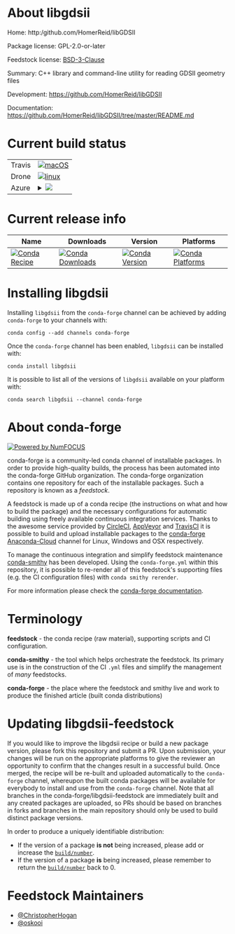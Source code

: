 About libgdsii
==============

Home: http:/github.com/HomerReid/libGDSII

Package license: GPL-2.0-or-later

Feedstock license: [BSD-3-Clause](https://github.com/conda-forge/libgdsii-feedstock/blob/master/LICENSE.txt)

Summary: C++ library and command-line utility for reading GDSII geometry files

Development: https://github.com/HomerReid/libGDSII

Documentation: https://github.com/HomerReid/libGDSII/tree/master/README.md

Current build status
====================


<table><tr>
    <td>Travis</td>
    <td>
      <a href="https://travis-ci.com/conda-forge/libgdsii-feedstock">
        <img alt="macOS" src="https://img.shields.io/travis/com/conda-forge/libgdsii-feedstock/master.svg?label=macOS">
      </a>
    </td>
  </tr><tr>
    <td>Drone</td>
    <td>
      <a href="https://cloud.drone.io/conda-forge/libgdsii-feedstock">
        <img alt="linux" src="https://img.shields.io/drone/build/conda-forge/libgdsii-feedstock/master.svg?label=Linux">
      </a>
    </td>
  </tr>
    
  <tr>
    <td>Azure</td>
    <td>
      <details>
        <summary>
          <a href="https://dev.azure.com/conda-forge/feedstock-builds/_build/latest?definitionId=6532&branchName=master">
            <img src="https://dev.azure.com/conda-forge/feedstock-builds/_apis/build/status/libgdsii-feedstock?branchName=master">
          </a>
        </summary>
        <table>
          <thead><tr><th>Variant</th><th>Status</th></tr></thead>
          <tbody><tr>
              <td>linux_64</td>
              <td>
                <a href="https://dev.azure.com/conda-forge/feedstock-builds/_build/latest?definitionId=6532&branchName=master">
                  <img src="https://dev.azure.com/conda-forge/feedstock-builds/_apis/build/status/libgdsii-feedstock?branchName=master&jobName=linux&configuration=linux_64_" alt="variant">
                </a>
              </td>
            </tr><tr>
              <td>linux_aarch64</td>
              <td>
                <a href="https://dev.azure.com/conda-forge/feedstock-builds/_build/latest?definitionId=6532&branchName=master">
                  <img src="https://dev.azure.com/conda-forge/feedstock-builds/_apis/build/status/libgdsii-feedstock?branchName=master&jobName=linux&configuration=linux_aarch64_" alt="variant">
                </a>
              </td>
            </tr><tr>
              <td>linux_ppc64le</td>
              <td>
                <a href="https://dev.azure.com/conda-forge/feedstock-builds/_build/latest?definitionId=6532&branchName=master">
                  <img src="https://dev.azure.com/conda-forge/feedstock-builds/_apis/build/status/libgdsii-feedstock?branchName=master&jobName=linux&configuration=linux_ppc64le_" alt="variant">
                </a>
              </td>
            </tr><tr>
              <td>osx_64</td>
              <td>
                <a href="https://dev.azure.com/conda-forge/feedstock-builds/_build/latest?definitionId=6532&branchName=master">
                  <img src="https://dev.azure.com/conda-forge/feedstock-builds/_apis/build/status/libgdsii-feedstock?branchName=master&jobName=osx&configuration=osx_64_" alt="variant">
                </a>
              </td>
            </tr>
          </tbody>
        </table>
      </details>
    </td>
  </tr>
</table>

Current release info
====================

| Name | Downloads | Version | Platforms |
| --- | --- | --- | --- |
| [![Conda Recipe](https://img.shields.io/badge/recipe-libgdsii-green.svg)](https://anaconda.org/conda-forge/libgdsii) | [![Conda Downloads](https://img.shields.io/conda/dn/conda-forge/libgdsii.svg)](https://anaconda.org/conda-forge/libgdsii) | [![Conda Version](https://img.shields.io/conda/vn/conda-forge/libgdsii.svg)](https://anaconda.org/conda-forge/libgdsii) | [![Conda Platforms](https://img.shields.io/conda/pn/conda-forge/libgdsii.svg)](https://anaconda.org/conda-forge/libgdsii) |

Installing libgdsii
===================

Installing `libgdsii` from the `conda-forge` channel can be achieved by adding `conda-forge` to your channels with:

```
conda config --add channels conda-forge
```

Once the `conda-forge` channel has been enabled, `libgdsii` can be installed with:

```
conda install libgdsii
```

It is possible to list all of the versions of `libgdsii` available on your platform with:

```
conda search libgdsii --channel conda-forge
```


About conda-forge
=================

[![Powered by NumFOCUS](https://img.shields.io/badge/powered%20by-NumFOCUS-orange.svg?style=flat&colorA=E1523D&colorB=007D8A)](http://numfocus.org)

conda-forge is a community-led conda channel of installable packages.
In order to provide high-quality builds, the process has been automated into the
conda-forge GitHub organization. The conda-forge organization contains one repository
for each of the installable packages. Such a repository is known as a *feedstock*.

A feedstock is made up of a conda recipe (the instructions on what and how to build
the package) and the necessary configurations for automatic building using freely
available continuous integration services. Thanks to the awesome service provided by
[CircleCI](https://circleci.com/), [AppVeyor](https://www.appveyor.com/)
and [TravisCI](https://travis-ci.com/) it is possible to build and upload installable
packages to the [conda-forge](https://anaconda.org/conda-forge)
[Anaconda-Cloud](https://anaconda.org/) channel for Linux, Windows and OSX respectively.

To manage the continuous integration and simplify feedstock maintenance
[conda-smithy](https://github.com/conda-forge/conda-smithy) has been developed.
Using the ``conda-forge.yml`` within this repository, it is possible to re-render all of
this feedstock's supporting files (e.g. the CI configuration files) with ``conda smithy rerender``.

For more information please check the [conda-forge documentation](https://conda-forge.org/docs/).

Terminology
===========

**feedstock** - the conda recipe (raw material), supporting scripts and CI configuration.

**conda-smithy** - the tool which helps orchestrate the feedstock.
                   Its primary use is in the construction of the CI ``.yml`` files
                   and simplify the management of *many* feedstocks.

**conda-forge** - the place where the feedstock and smithy live and work to
                  produce the finished article (built conda distributions)


Updating libgdsii-feedstock
===========================

If you would like to improve the libgdsii recipe or build a new
package version, please fork this repository and submit a PR. Upon submission,
your changes will be run on the appropriate platforms to give the reviewer an
opportunity to confirm that the changes result in a successful build. Once
merged, the recipe will be re-built and uploaded automatically to the
`conda-forge` channel, whereupon the built conda packages will be available for
everybody to install and use from the `conda-forge` channel.
Note that all branches in the conda-forge/libgdsii-feedstock are
immediately built and any created packages are uploaded, so PRs should be based
on branches in forks and branches in the main repository should only be used to
build distinct package versions.

In order to produce a uniquely identifiable distribution:
 * If the version of a package **is not** being increased, please add or increase
   the [``build/number``](https://conda.io/docs/user-guide/tasks/build-packages/define-metadata.html#build-number-and-string).
 * If the version of a package **is** being increased, please remember to return
   the [``build/number``](https://conda.io/docs/user-guide/tasks/build-packages/define-metadata.html#build-number-and-string)
   back to 0.

Feedstock Maintainers
=====================

* [@ChristopherHogan](https://github.com/ChristopherHogan/)
* [@oskooi](https://github.com/oskooi/)

